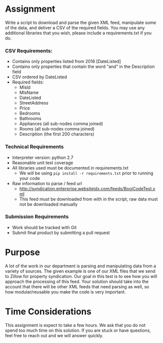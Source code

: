 # Assignment
Write a script to download and parse the given XML feed, manipulate some of the data, and deliver a CSV of the
required fields. You may use any additional libraries that you wish, please include a requirements.txt if you 
do.


### CSV Requirements:
- Contains only properties listed from 2016 [DateListed]
- Contains only properties that contain the word "and" in the Description field
- CSV ordered by DateListed
- Required fields:
	- MlsId
	- MlsName
	- DateListed
	- StreetAddress
	- Price
	- Bedrooms
	- Bathrooms
	- Appliances (all sub-nodes comma joined)
	- Rooms (all sub-nodes comma joined)
	- Description (the first 200 characters)

### Technical Requirements
- Interpreter version: python 2.7
- Reasonable unit test coverage
- All libraries used must be documented in requirements.txt
	- We will be using `pip install -r requirements.txt` prior to running your code
- Raw information to parse / feed url
	- http://syndication.enterprise.websiteidx.com/feeds/BoojCodeTest.xml
	- This feed must be downloaded from with in the script, raw data must not be downloaded manually

### Submission Requirements
- Work should be tracked with Git
- Submit final product by submitting a pull request

# Purpose
A lot of the work in our department is parsing and manipulating data from a variety of sources. The given example
is one of our XML files that we send to Zillow for property syndication. 
Our goal in this test is to see how you will approach the processing of this feed. Your solution should take into
the account that there will be other XML feeds that need parsing as well, so how modular/reusable you make the code
is very important. 

# Time Considerations
This assignment is expect to take a few hours. We ask that you do not spend too much time on this solution. If you
are stuck or have questions, feel free to reach out and we will answer quickly. 

